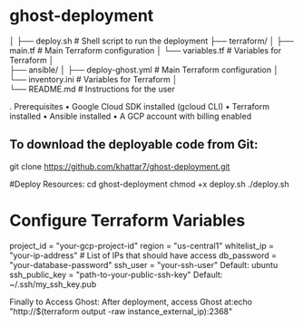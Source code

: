 # ghost-deployment
│
├── deploy.sh                # Shell script to run the deployment
├── terraform/
│   ├── main.tf              # Main Terraform configuration
│   └── variables.tf         # Variables for Terraform
│   
├── ansible/
│   ├── deploy-ghost.yml     # Main Terraform configuration
│   └── inventory.ini        # Variables for Terraform
│   
└── README.md               # Instructions for the user


. Prerequisites
•	Google Cloud SDK installed (gcloud CLI)
•	Terraform installed
•	Ansible installed 
•	A GCP account with billing enabled


## To download the deployable code from Git:
git clone https://github.com/khattar7/ghost-deployment.git

#Deploy Resources:
cd ghost-deployment
chmod +x deploy.sh
./deploy.sh

# Configure Terraform Variables
project_id      = "your-gcp-project-id"
region          = "us-central1"
whitelist_ip    = "your-ip-address"  # List of IPs that should have access
db_password     = "your-database-password"
ssh_user        = "your-ssh-user" Default: ubuntu
ssh_public_key  = "path-to-your-public-ssh-key" Default: ~/.ssh/my_ssh_key.pub


Finally to Access Ghost:
After deployment, access Ghost at:echo "http://$(terraform output -raw instance_external_ip):2368"



